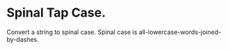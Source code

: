 # Spinal Tap Case.

Convert a string to spinal case. Spinal case is all-lowercase-words-joined-by-dashes.
